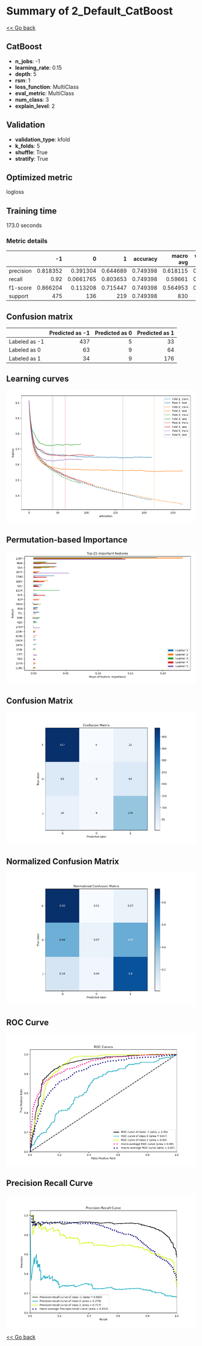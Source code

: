 # Summary of 2_Default_CatBoost

[<< Go back](../README.md)


## CatBoost
- **n_jobs**: -1
- **learning_rate**: 0.15
- **depth**: 5
- **rsm**: 1
- **loss_function**: MultiClass
- **eval_metric**: MultiClass
- **num_class**: 3
- **explain_level**: 2

## Validation
 - **validation_type**: kfold
 - **k_folds**: 5
 - **shuffle**: True
 - **stratify**: True

## Optimized metric
logloss

## Training time

173.0 seconds

### Metric details
|           |         -1 |           0 |          1 |   accuracy |   macro avg |   weighted avg |   logloss |
|:----------|-----------:|------------:|-----------:|-----------:|------------:|---------------:|----------:|
| precision |   0.818352 |   0.391304  |   0.644689 |   0.749398 |    0.618115 |       0.702556 |  0.639624 |
| recall    |   0.92     |   0.0661765 |   0.803653 |   0.749398 |    0.59661  |       0.749398 |  0.639624 |
| f1-score  |   0.866204 |   0.113208  |   0.715447 |   0.749398 |    0.564953 |       0.703044 |  0.639624 |
| support   | 475        | 136         | 219        |   0.749398 |  830        |     830        |  0.639624 |


## Confusion matrix
|               |   Predicted as -1 |   Predicted as 0 |   Predicted as 1 |
|:--------------|------------------:|-----------------:|-----------------:|
| Labeled as -1 |               437 |                5 |               33 |
| Labeled as 0  |                63 |                9 |               64 |
| Labeled as 1  |                34 |                9 |              176 |

## Learning curves
![Learning curves](learning_curves.png)

## Permutation-based Importance
![Permutation-based Importance](permutation_importance.png)
## Confusion Matrix

![Confusion Matrix](confusion_matrix.png)


## Normalized Confusion Matrix

![Normalized Confusion Matrix](confusion_matrix_normalized.png)


## ROC Curve

![ROC Curve](roc_curve.png)


## Precision Recall Curve

![Precision Recall Curve](precision_recall_curve.png)



[<< Go back](../README.md)
